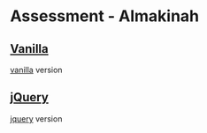 # Assessment - Almakinah

## [Vanilla](vanilla)

[vanilla](http://assessment-almakinah-vjs.surge.sh/) version

## [jQuery](jquery)

[jquery](http://assessment-almakinah-jquery.surge.sh/) version
